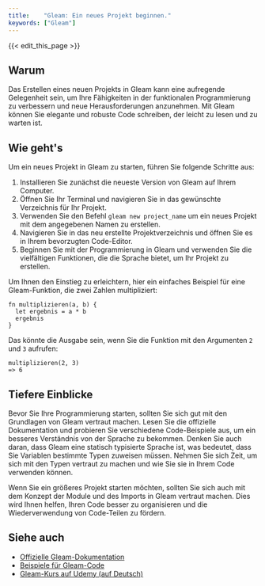 ```yaml
---
title:    "Gleam: Ein neues Projekt beginnen."
keywords: ["Gleam"]
---
```


{{< edit_this_page >}}

## Warum
Das Erstellen eines neuen Projekts in Gleam kann eine aufregende Gelegenheit sein, um Ihre Fähigkeiten in der funktionalen Programmierung zu verbessern und neue Herausforderungen anzunehmen. Mit Gleam können Sie elegante und robuste Code schreiben, der leicht zu lesen und zu warten ist.

## Wie geht's
Um ein neues Projekt in Gleam zu starten, führen Sie folgende Schritte aus:

1. Installieren Sie zunächst die neueste Version von Gleam auf Ihrem Computer.
2. Öffnen Sie Ihr Terminal und navigieren Sie in das gewünschte Verzeichnis für Ihr Projekt.
3. Verwenden Sie den Befehl `gleam new project_name` um ein neues Projekt mit dem angegebenen Namen zu erstellen.
4. Navigieren Sie in das neu erstellte Projektverzeichnis und öffnen Sie es in Ihrem bevorzugten Code-Editor.
5. Beginnen Sie mit der Programmierung in Gleam und verwenden Sie die vielfältigen Funktionen, die die Sprache bietet, um Ihr Projekt zu erstellen.

Um Ihnen den Einstieg zu erleichtern, hier ein einfaches Beispiel für eine Gleam-Funktion, die zwei Zahlen multipliziert:

```Gleam
fn multiplizieren(a, b) {
  let ergebnis = a * b
  ergebnis
}
```

Das könnte die Ausgabe sein, wenn Sie die Funktion mit den Argumenten `2` und `3` aufrufen:

```Gleam
multiplizieren(2, 3)
=> 6
```

## Tiefere Einblicke
Bevor Sie Ihre Programmierung starten, sollten Sie sich gut mit den Grundlagen von Gleam vertraut machen. Lesen Sie die offizielle Dokumentation und probieren Sie verschiedene Code-Beispiele aus, um ein besseres Verständnis von der Sprache zu bekommen. Denken Sie auch daran, dass Gleam eine statisch typisierte Sprache ist, was bedeutet, dass Sie Variablen bestimmte Typen zuweisen müssen. Nehmen Sie sich Zeit, um sich mit den Typen vertraut zu machen und wie Sie sie in Ihrem Code verwenden können.

Wenn Sie ein größeres Projekt starten möchten, sollten Sie sich auch mit dem Konzept der Module und des Imports in Gleam vertraut machen. Dies wird Ihnen helfen, Ihren Code besser zu organisieren und die Wiederverwendung von Code-Teilen zu fördern.

## Siehe auch
- [Offizielle Gleam-Dokumentation](https://gleam.run)
- [Beispiele für Gleam-Code](https://github.com/gleam-lang/gleam/tree/master/examples)
- [Gleam-Kurs auf Udemy (auf Deutsch)](https://www.udemy.com/course/gleam-the-language-for-scalable-erlang-applications/)
